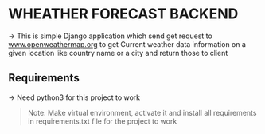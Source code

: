 # WHEATHER FORECAST BACKEND

-> This is simple Django application which send get request to www.openweathermap.org to get Current weather data
    information on a given location like country name or a city and return those to client


## Requirements 

-> Need python3 for this project to work 

> Note: Make virtual environment, activate it and install all requirements in requirements.txt file for the project to work 



